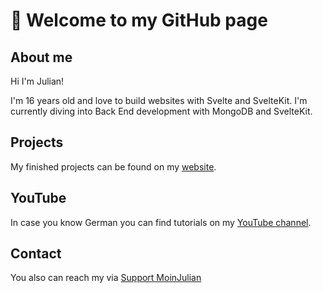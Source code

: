 # :wave: Welcome to my GitHub page

## About me
Hi I'm Julian!

I'm 16 years old and love to build websites with Svelte and SvelteKit. I'm currently diving into Back End development with MongoDB and SvelteKit.

## Projects
My finished projects can be found on my [website](https://moinjulian.com). 

## YouTube
In case you know German you can find tutorials on my [YouTube channel](https://www.youtube.com/@moinjulian).

## Contact
You also can reach my via [Support MoinJulian](support@moinjulian.com)
